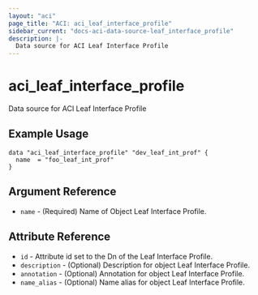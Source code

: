 ```yaml
---
layout: "aci"
page_title: "ACI: aci_leaf_interface_profile"
sidebar_current: "docs-aci-data-source-leaf_interface_profile"
description: |-
  Data source for ACI Leaf Interface Profile
---
```


# aci_leaf_interface_profile #
Data source for ACI Leaf Interface Profile

## Example Usage ##

```hcl
data "aci_leaf_interface_profile" "dev_leaf_int_prof" {
  name  = "foo_leaf_int_prof"
}
```
## Argument Reference ##
* `name` - (Required) Name of Object Leaf Interface Profile.



## Attribute Reference

* `id` - Attribute id set to the Dn of the Leaf Interface Profile.
* `description` - (Optional) Description for object Leaf Interface Profile.
* `annotation` - (Optional) Annotation for object Leaf Interface Profile.
* `name_alias` - (Optional) Name alias for object Leaf Interface Profile.

